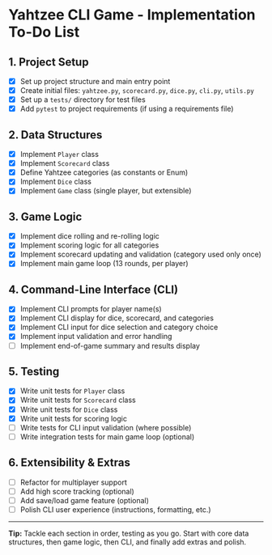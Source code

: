 # Yahtzee CLI Game - Implementation To-Do List

## 1. Project Setup
- [x] Set up project structure and main entry point
- [x] Create initial files: `yahtzee.py`, `scorecard.py`, `dice.py`, `cli.py`, `utils.py`
- [x] Set up a `tests/` directory for test files
- [x] Add `pytest` to project requirements (if using a requirements file)

## 2. Data Structures
- [x] Implement `Player` class
- [x] Implement `Scorecard` class
- [x] Define Yahtzee categories (as constants or Enum)
- [x] Implement `Dice` class
- [x] Implement `Game` class (single player, but extensible)

## 3. Game Logic
- [x] Implement dice rolling and re-rolling logic
- [x] Implement scoring logic for all categories
- [x] Implement scorecard updating and validation (category used only once)
- [x] Implement main game loop (13 rounds, per player)

## 4. Command-Line Interface (CLI)
- [x] Implement CLI prompts for player name(s)
- [x] Implement CLI display for dice, scorecard, and categories
- [x] Implement CLI input for dice selection and category choice
- [x] Implement input validation and error handling
- [ ] Implement end-of-game summary and results display

## 5. Testing
- [x] Write unit tests for `Player` class
- [x] Write unit tests for `Scorecard` class
- [x] Write unit tests for `Dice` class
- [x] Write unit tests for scoring logic
- [ ] Write tests for CLI input validation (where possible)
- [ ] Write integration tests for main game loop (optional)

## 6. Extensibility & Extras
- [ ] Refactor for multiplayer support
- [ ] Add high score tracking (optional)
- [ ] Add save/load game feature (optional)
- [ ] Polish CLI user experience (instructions, formatting, etc.)

---

**Tip:** Tackle each section in order, testing as you go. Start with core data structures, then game logic, then CLI, and finally add extras and polish. 